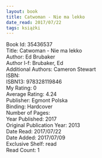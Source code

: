 ```yaml
---
layout: book
title: Catwoman - Nie ma lekko
date_read: 2017/07/22
tags: książki
---
```


Book Id: 35436537<br />
Title: Catwoman - Nie ma lekko<br />
Author: Ed Brubaker<br />
Author l-f: Brubaker, Ed<br />
Additional Authors: Cameron Stewart<br />
ISBN: <br />
ISBN13: 978328119846<br />
My Rating: 0<br />
Average Rating: 4.24<br />
Publisher: Egmont Polska<br />
Binding: Hardcover<br />
Number of Pages: <br />
Year Published: 2017<br />
Original Publication Year: 2013<br />
Date Read: 2017/07/22<br />
Date Added: 2017/07/09<br />
Exclusive Shelf: read<br />
Read Count: 1<br />


